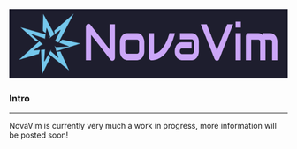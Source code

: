 <div align="center">
  <img src="https://github.com/sjclayton/novavim-branding/blob/f52ec51bc7c46a074d3136fe3c148c30ed461360/logo-banner.png">
</div>

### Intro

---

NovaVim is currently very much a work in progress, more information will be posted soon!
